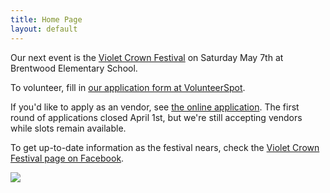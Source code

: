 ```yaml
---
title: Home Page
layout: default
---
```


Our next event is the <a href="vcf.html">Violet Crown Festival</a> on Saturday May 7th at Brentwood Elementary School.

To volunteer, fill in [our application form at VolunteerSpot](http://vols.pt/3X4ytW).

If you'd like to apply as an vendor, see <a href="vcf_apply.html">the online application</a>.  The first round of applications closed April 1st, but we're still accepting vendors while slots remain available.

To get up-to-date information as the festival nears, check the [Violet Crown Festival page on Facebook](https://www.facebook.com/VioletCrownFestival).

<img src="{{ site.baseurl }}/img/7000691842_260e5747fa_b.jpg">
